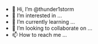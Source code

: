 - 👋 Hi, I’m @thunder1storm
- 👀 I’m interested in ...
- 🌱 I’m currently learning ...
- 💞️ I’m looking to collaborate on ...
- 📫 How to reach me ...

<!---
thunder1storm/thunder1storm is a ✨ special ✨ repository because its `README.md` (this file) appears on your GitHub profile.
You can click the Preview link to take a look at your changes.
--->
